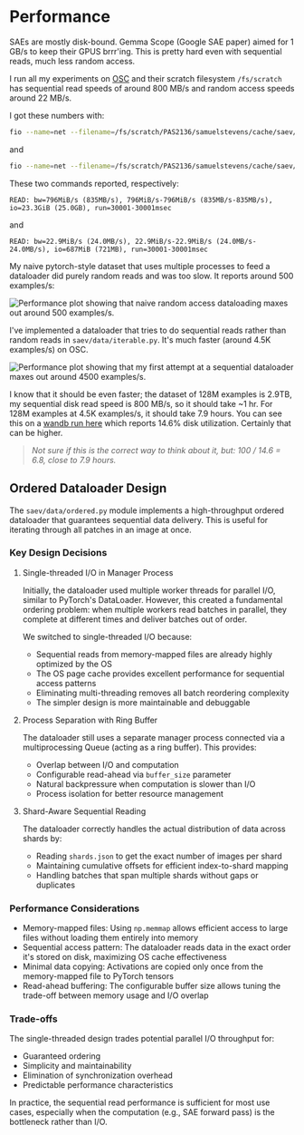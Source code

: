 # Performance
SAEs are mostly disk-bound.
Gemma Scope (Google SAE paper) aimed for 1 GB/s to keep their GPUS brrr'ing.
This is pretty hard even with sequential reads, much less random access.

I run all my experiments on [OSC](https://www.osc.edu/) and their scratch filesystem `/fs/scratch` has sequential read speeds of around 800 MB/s and random access speeds around 22 MB/s.

I got these numbers with:

```sh
fio --name=net --filename=/fs/scratch/PAS2136/samuelstevens/cache/saev/366017a10220b85014ae0a594276b25f6ea3d756b74d1d3218da1e34ffcf32e9/acts000000.bin --rw=read --bs=1M --direct=1 --iodepth=16 --runtime=30 --time_based
```

and

```sh
fio --name=net --filename=/fs/scratch/PAS2136/samuelstevens/cache/saev/366017a10220b85014ae0a594276b25f6ea3d756b74d1d3218da1e34ffcf32e9/acts000000.bin --rw=randread --bs=4K --direct=1 --iodepth=16 --runtime=30 --time_based
```

These two commands reported, respectively:

```
READ: bw=796MiB/s (835MB/s), 796MiB/s-796MiB/s (835MB/s-835MB/s), io=23.3GiB (25.0GB), run=30001-30001msec
```

and

```
READ: bw=22.9MiB/s (24.0MB/s), 22.9MiB/s-22.9MiB/s (24.0MB/s-24.0MB/s), io=687MiB (721MB), run=30001-30001msec
```

My naive pytorch-style dataset that uses multiple processes to feed a dataloader did purely random reads and was too slow.
It reports around 500 examples/s:

![Performance plot showing that naive random access dataloading maxes out around 500 examples/s.](assets/benchmarking/ee86c12134a89ea819b129bcce0d1abbda5143c4/plot.png)

I've implemented a dataloader that tries to do sequential reads rather than random reads in `saev/data/iterable.py`.
It's much faster (around 4.5K examples/s) on OSC.

![Performance plot showing that my first attempt at a sequential dataloader maxes out around 4500 examples/s.](assets/benchmarking/4e9b2faf065ffb21e635633a2ee485bd699b0941/plot.png)

I know that it should be even faster; the dataset of 128M examples is 2.9TB, my sequential disk read speed is 800 MB/s, so it should take ~1 hr.
For 128M examples at 4.5K examples/s, it should take 7.9 hours.
You can see this on a [wandb run here](https://wandb.ai/samuelstevens/saev/runs/okm4fv8j?nw=nwusersamuelstevens&panelDisplayName=Disk+Utilization+%28%25%29&panelSectionName=System) which reports 14.6% disk utilization.
Certainly that can be higher.

> *Not sure if this is the correct way to think about it, but: 100 / 14.6 = 6.8, close to 7.9 hours.*

## Ordered Dataloader Design

The `saev/data/ordered.py` module implements a high-throughput ordered dataloader that guarantees sequential data delivery.
This is useful for iterating through all patches in an image at once.

### Key Design Decisions

1. Single-threaded I/O in Manager Process
   
   Initially, the dataloader used multiple worker threads for parallel I/O, similar to PyTorch's DataLoader. However, this created a fundamental ordering problem: when multiple workers read batches in parallel, they complete at different times and deliver batches out of order.
   
   We switched to single-threaded I/O because:
   - Sequential reads from memory-mapped files are already highly optimized by the OS
   - The OS page cache provides excellent performance for sequential access patterns
   - Eliminating multi-threading removes all batch reordering complexity
   - The simpler design is more maintainable and debuggable

2. Process Separation with Ring Buffer
   
   The dataloader still uses a separate manager process connected via a multiprocessing Queue (acting as a ring buffer). This provides:
   - Overlap between I/O and computation
   - Configurable read-ahead via `buffer_size` parameter
   - Natural backpressure when computation is slower than I/O
   - Process isolation for better resource management

3. Shard-Aware Sequential Reading
   
   The dataloader correctly handles the actual distribution of data across shards by:
   - Reading `shards.json` to get the exact number of images per shard
   - Maintaining cumulative offsets for efficient index-to-shard mapping
   - Handling batches that span multiple shards without gaps or duplicates

### Performance Considerations

- Memory-mapped files: Using `np.memmap` allows efficient access to large files without loading them entirely into memory
- Sequential access pattern: The dataloader reads data in the exact order it's stored on disk, maximizing OS cache effectiveness
- Minimal data copying: Activations are copied only once from the memory-mapped file to PyTorch tensors
- Read-ahead buffering: The configurable buffer size allows tuning the trade-off between memory usage and I/O overlap

### Trade-offs

The single-threaded design trades potential parallel I/O throughput for:
- Guaranteed ordering
- Simplicity and maintainability  
- Elimination of synchronization overhead
- Predictable performance characteristics

In practice, the sequential read performance is sufficient for most use cases, especially when the computation (e.g., SAE forward pass) is the bottleneck rather than I/O.
